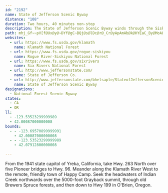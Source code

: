 ```yaml
---
id: "2192"
name: State of Jefferson Scenic Byway
distance: "108"
duration: Two hours, 40 minutes non-stop
description: The State of Jefferson Scenic Byway winds through the Siskiyou Mountains of northern California and southern Oregon.
path: mhj_Gf~~pV[f@Ux@y@~DYf@gC~BQj@s@lDc@r@_Cr@yApAmAb@k@HYEaC_By@MoALULi@p@KZM~ALjBf@`DBlAOvA[nGDjJ]rBAx@DhBE~@Op@m@rA}EJoDk@aAF_Dx@mGhAaFfAgJlFo@Ao@Q]YyAcBoBiFc@y@sGyCm@kASyA{@}ByA{@sB?iAN]ZkAlEm@j@cAReABsEw@sCqAaHaB_@Ji@l@sClIe@v@o@F{ACk@JsExBgDf@YIY_@Ks@EmDIk@yAaDqC}EOMa@KkEvCUd@K|@CdFMf@{BvBwAt@oCBoBr@mAAyAw@iCYqC~@_CxAsA~AuAl@aFGk\eAyBe@aGsBe@?i@Pc@f@[fAO~A@p@f@fAxBtAxBhAlCl@~@^|@tAz@pDxBdClArCb@`@bEXTVH`@Eb@WRsFQu@Wy@s@cAeBsAuAmBkAwNmDs@Ao@Rs@pAsA|H{AzEC|@NbEEbAw@xCE~@HzAT~AA~@Y~A_@j@sAr@cD_@w@N_F~BiBj@}@S}EsCo@Ku@@wCx@wC~AO\_@`BHjATl@lA|ATl@OrFRn@dAlBNdAKp@w@xAuAzAKp@MxBUt@UTcARyB?gARkA^iAt@}CxJIzFi@lBgC|BkC~AyAhC]\cATuCPg@\aAtAg@Ra@G}AeAwD{C_Ck@m@F_@\QtAJp@Rd@z@XpC^h@r@f@xCr@`HXfA\Vh@Et@_@bBuA~@qAr@_Bd@k@r@OjJrAd@Oj@a@\e@Xu@XWNMn@EjI`Dd@ERMT_@bAyDxAuDTsARwCN{@h@q@~@D~@`@bDvFrAfBn@d@t@DpH_FfAsAxAkHx@y@t@GrA\dBErALNJ\n@G~@yBxDu@rKUx@O^qBjA{@`AqCdFu@nB_@~A}@fLQ~@_@rAgBxB_@zA}@fHr@xDAx@Sl@c@j@_AXmJdAy@n@a@n@[`AOpAXnEIvBO~@eAfDMtAA|AZbE?hAo@bEi@|Ay@fAeJlJy@lAeAzDi@lAyCpD_@jAOtAI~BHrBIfB_@pBgSxv@_BdH{Oj~@_@xC?pANt@^~@tDrHbAlC~@~Cl@lAXZ|CjClE~Bj@rA|@tKNrESxHHfC^xBpF|PXfPNxDt@fDXxEE`DS~Dk@|DsAdEwFhNc@vAmAhGoItv@gEza@_A~FcBxEcBfDsBdDkOzP}CtGw@fCe@dCc@rDmDzs@oBbOUhAi@dAkLlPiAdC{GpSaMeJ
websites:
  - url: https://www.fs.usda.gov/klamath
    name: Klamath National Forest
  - url: https://www.fs.usda.gov/rogue-siskiyou
    name: Rogue River-Siskiyou National Forest
  - url: https://www.fs.usda.gov/sixrivers
    name: Six Rivers National Forest
  - url: http://www.jeffersonstate.com/
    name: State of Jefferson Co.
  - url: http://www.jeffersonstate.com/bhelsaple/StateofJeffersonScenicBy.html
    name: State of Jefferson Scenic Byway
designations:
  - National Forest Scenic Byway
states:
  - CA
  - OR
ll:
  - -123.53523299999989
  - 42.00087000000008
bounds:
  - - -123.69570899999991
    - 42.00087000000008
  - - -123.53523299999989
    - 42.07912800000008

---
```


From the 1941 state capitol of Yreka, California, take Hwy. 263 North over five Pioneer bridges to Hwy. 96. Meander along the Klamath River West to the remote, friendly town of Happy Camp. Seek the headwaters of Indian Creek northwards over the 5000-foot Grayback summit, through old Brewers Spruce forests, and then down to Hwy 199 in O'Brien, Oregon.
